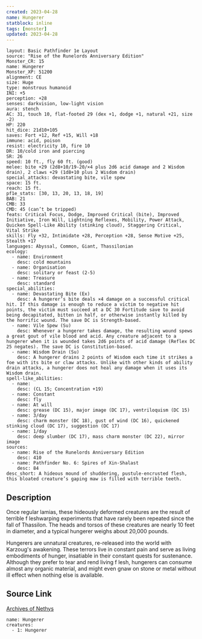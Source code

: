 ```yaml
---
created: 2023-04-28
name: Hungerer
statblock: inline
tags: [monster]
updated: 2023-04-28
---
```

```statblock
layout: Basic Pathfinder 1e Layout
source: "Rise of the Runelords Anniversary Edition"
Monster_CR: 15
name: Hungerer
Monster_XP: 51200
alignment: CE
size: Huge
type: monstrous humanoid
INI: +5
perception: +28
senses: darkvision, low-light vision
aura: stench
AC: 31, touch 10, flat-footed 29 (dex +1, dodge +1, natural +21, size -2)
HP: 220
hit_dice: 21d10+105
saves: Fort +12, Ref +15, Will +18
immune: acid, poison
resist: electricity 10, fire 10
DR: 10/cold iron and piercing
SR: 26
speed: 10 ft., fly 60 ft. (good)
melee: bite +29 (2d8+10/19-20/×4 plus 2d6 acid damage and 2 Wisdom drain), 2 claws +29 (1d8+10 plus 2 Wisdom drain)
special_attacks: devastating bite, vile spew
space: 15 ft.
reach: 15 ft.
pf1e_stats: [30, 13, 20, 13, 18, 19]
BAB: 21
CMB: 33
CMD: 45 (can’t be tripped)
feats: Critical Focus, Dodge, Improved Critical (bite), Improved Initiative, Iron Will, Lightning Reflexes, Mobility, Power Attack, Quicken Spell-Like Ability (stinking cloud), Staggering Critical, Vital Strike
skills: Fly +32, Intimidate +28, Perception +28, Sense Motive +25, Stealth +17
languages: Abyssal, Common, Giant, Thassilonian
ecology:
  - name: Environment
    desc: cold mountains
  - name: Organisation
    desc: solitary or feast (2-5)
  - name: Treasure
    desc: standard
special_abilities:
  - name: Devastating Bite (Ex)
    desc: A hungerer’s bite deals ×4 damage on a successful critical hit. If this damage is enough to reduce a victim to negative hit points, the victim must succeed at a DC 30 Fortitude save to avoid being decapitated, bitten in half, or otherwise instantly killed by the horrific wound. The save DC is Strength-based.
  - name: Vile Spew (Su)
    desc: Whenever a hungerer takes damage, the resulting wound spews a great gout of vile blood and acid. Any creature adjacent to a hungerer when it is wounded takes 2d6 points of acid damage (Reflex DC 25 negates). The save DC is Constitution-based.
  - name: Wisdom Drain (Su)
    desc: A hungerer drains 2 points of Wisdom each time it strikes a foe with its bite or claw attacks. Unlike with other kinds of ability drain attacks, a hungerer does not heal any damage when it uses its Wisdom drain.
spell-like_abilities:
  - name:
    desc: (CL 15; Concentration +19)
  - name: Constant
    desc: fly
  - name: At will
    desc: grease (DC 15), major image (DC 17), ventriloquism (DC 15)
  - name: 3/day
    desc: charm monster (DC 18), gust of wind (DC 16), quickened stinking cloud (DC 17), suggestion (DC 17)
  - name: 1/day
    desc: deep slumber (DC 17), mass charm monster (DC 22), mirror image
sources:
  - name: Rise of the Runelords Anniversary Edition
    desc: 410
  - name: Pathfinder No. 6: Spires of Xin-Shalast
    desc: 84
desc_short: A hideous mound of shuddering, pustule-encrusted flesh, this bloated creature’s gaping maw is filled with terrible teeth. 
```
## Description
Once regular lamias, these hideously deformed creatures are the result of terrible f leshwarping experiments that have rarely been repeated since the fall of Thassilon. The heads and torsos of these creatures are nearly 10 feet in diameter, and a typical hungerer weighs about 20,000 pounds.

 Hungerers are unnatural creatures, re-released into the world with Karzoug's awakening. These terrors live in constant pain and serve as living embodiments of hunger, insatiable in their constant quests for sustenance. Although they prefer to tear and rend living f lesh, hungerers can consume almost any organic material, and might even gnaw on stone or metal without ill effect when nothing else is available.
## Source Link
[Archives of Nethys](https://aonprd.com/MonsterDisplay.aspx?ItemName=Hungerer)
```encounter-table
name: Hungerer
creatures:
  - 1: Hungerer
```

